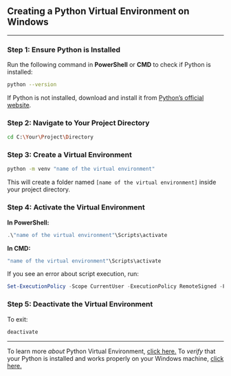 ## **Creating a Python Virtual Environment on Windows**

---

### **Step 1: Ensure Python is Installed**

Run the following command in **PowerShell** or **CMD** to check if Python is installed:

```sh
python --version
```

If Python is not installed, download and install it from [Python’s official website](https://www.python.org/downloads/).

### **Step 2: Navigate to Your Project Directory**

```sh
cd C:\Your\Project\Directory
```

### **Step 3: Create a Virtual Environment**

```sh
python -m venv "name of the virtual environment"
```

This will create a folder named `[name of the virtual environment]` inside your project directory.

### **Step 4: Activate the Virtual Environment**

**In PowerShell:**

```powershell
.\"name of the virtual environment"\Scripts\activate
```

**In CMD:**

```sh
"name of the virtual environment"\Scripts\activate
```

If you see an error about script execution, run:

```powershell
Set-ExecutionPolicy -Scope CurrentUser -ExecutionPolicy RemoteSigned -Force
```

### **Step 5: Deactivate the Virtual Environment**

To exit:

```sh
deactivate
```

---

To learn more *about* Python Virtual Environment, [click here.]()
To *verify* that your Python is installed and works properly on your Windows machine, [click here.]()
